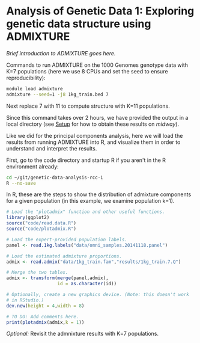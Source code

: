 # Analysis of Genetic Data 1: Exploring genetic data structure using ADMIXTURE

*Brief introduction to ADMIXTURE goes here.*

Commands to run ADMIXTURE on the 1000 Genomes genotype data with K=7
populations (here we use 8 CPUs and set the seed to ensure
reproducibility):

```bash
module load admixture
admixture --seed=1 -j8 1kg_train.bed 7
```

Next replace 7 with 11 to compute structure with K=11 populations.

Since this command takes over 2 hours, we have provided the output in
a local directory (see [Setup](setup.md) for how to obtain these
results on *midway*).

Like we did for the principal components analysis, here we will load
the results from running ADMIXTURE into R, and visualize them in order
to understand and interpret the results.

First, go to the code directory and startup R if you aren't in the R
environment already:

```bash
cd ~/git/genetic-data-analysis-rcc-1
R --no-save
```

In R, these are the steps to show the distribution of admixture
components for a given population (in this example, we examine
population k=1).

```R
# Load the "plotadmix" function and other useful functions.
library(ggplot2)
source("code/read.data.R")
source("code/plotadmix.R")

# Load the expert-provided population labels.
panel <- read.1kg.labels("data/omni_samples.20141118.panel")

# Load the estimated admixture proportions.
admix <- read.admix("data/1kg_train.fam","results/1kg_train.7.Q")

# Merge the two tables.
admix <- transform(merge(panel,admix),
                   id = as.character(id))

# Optionally, create a new graphics device. (Note: this doesn't work
# in RStudio.)
dev.new(height = 4,width = 8)

# TO DO: Add comments here.
print(plotadmix(admix,k = 1))
```

*Optional:* Revisit the admnixture results with K=7 populations.

